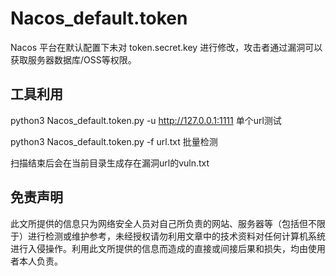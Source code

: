 # Nacos_default.token

Nacos 平台在默认配置下未对 token.secret.key 进行修改，攻击者通过漏洞可以获取服务器数据库/OSS等权限。

## 工具利用

python3 Nacos_default.token.py -u http://127.0.0.1:1111 单个url测试

python3 Nacos_default.token.py -f url.txt 批量检测

扫描结束后会在当前目录生成存在漏洞url的vuln.txt


## 免责声明

此文所提供的信息只为网络安全人员对自己所负责的网站、服务器等（包括但不限于）进行检测或维护参考，未经授权请勿利用文章中的技术资料对任何计算机系统进行入侵操作。利用此文所提供的信息而造成的直接或间接后果和损失，均由使用者本人负责。

